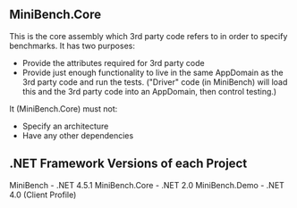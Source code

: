 ﻿MiniBench.Core
----

This is the core assembly which 3rd party code refers to in order to specify benchmarks.
It has two purposes:

- Provide the attributes required for 3rd party code
- Provide just enough functionality to live in the same AppDomain as the 3rd party code and run the tests.
  ("Driver" code (in MiniBench) will load this and the 3rd party code into an AppDomain, then control testing.)

It (MiniBench.Core) must not:

- Specify an architecture
- Have any other dependencies


.NET Framework Versions of each Project
----
MiniBench		- .NET 4.5.1
MiniBench.Core	- .NET 2.0
MiniBench.Demo	- .NET 4.0 (Client Profile)
